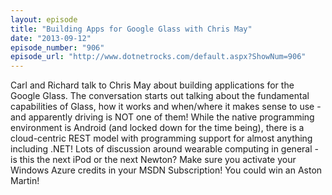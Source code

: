 ```yaml
---
layout: episode
title: "Building Apps for Google Glass with Chris May"
date: "2013-09-12"
episode_number: "906"
episode_url: "http://www.dotnetrocks.com/default.aspx?ShowNum=906"
---
```


Carl and Richard talk to Chris May about building applications for the Google Glass. The conversation starts out talking about the fundamental capabilities of Glass, how it works and when/where it makes sense to use - and apparently driving is NOT one of them! While the native programming environment is Android (and locked down for the time being), there is a cloud-centric REST model with programming support for almost anything including .NET! Lots of discussion around wearable computing in general - is this the next iPod or the next Newton? Make sure you activate your Windows Azure credits in your MSDN Subscription! You could win an Aston Martin!
